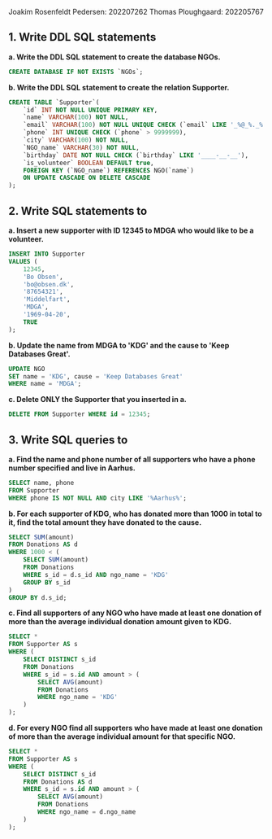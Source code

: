 
Joakim Rosenfeldt Pedersen: 202207262
Thomas Ploughgaard: 202205767


## 1. Write DDL SQL statements

**a. Write the DDL SQL statement to create the database NGOs.**

```SQL
CREATE DATABASE IF NOT EXISTS `NGOs`;
```

**b. Write the DDL SQL statement to create the relation Supporter.**

```SQL
CREATE TABLE `Supporter`(
	`id` INT NOT NULL UNIQUE PRIMARY KEY,
    `name` VARCHAR(100) NOT NULL,
    `email` VARCHAR(100) NOT NULL UNIQUE CHECK (`email` LIKE '_%@_%._%'),
    `phone`	INT UNIQUE CHECK (`phone` > 9999999),
    `city` VARCHAR(100) NOT NULL,
    `NGO_name` VARCHAR(30) NOT NULL,	
    `birthday` DATE	NOT NULL CHECK (`birthday` LIKE '____-__-__'),
    `is_volunteer` BOOLEAN DEFAULT true,
    FOREIGN KEY (`NGO_name`) REFERENCES NGO(`name`)
    ON UPDATE CASCADE ON DELETE CASCADE
);
```


## 2. Write SQL statements to

**a. Insert a new supporter with ID 12345 to MDGA who would like to be a volunteer.**

```SQL
INSERT INTO Supporter
VALUES (
	12345,
	'Bo Obsen',
	'bo@obsen.dk',
	'87654321',
	'Middelfart',
	'MDGA',
	'1969-04-20',
	TRUE
);
```

**b. Update the name from MDGA to 'KDG' and the cause to 'Keep Databases Great'.**

```SQL
UPDATE NGO
SET name = 'KDG', cause = 'Keep Databases Great'
WHERE name = 'MDGA';
```

**c. Delete ONLY the Supporter that you inserted in a.**

```SQL
DELETE FROM Supporter WHERE id = 12345;
```


## 3. Write SQL queries to

**a. Find the name and phone number of all supporters who have a phone number specified and live in Aarhus.**

```SQL
SELECT name, phone
FROM Supporter
WHERE phone IS NOT NULL AND city LIKE '%Aarhus%';
```

**b. For each supporter of KDG, who has donated more than 1000 in total to it, find the total amount they have donated to the cause.**

```SQL
SELECT SUM(amount)
FROM Donations AS d
WHERE 1000 < (
	SELECT SUM(amount)
    FROM Donations
    WHERE s_id = d.s_id AND ngo_name = 'KDG'
    GROUP BY s_id
)
GROUP BY d.s_id;
```

**c. Find all supporters of any NGO who have made at least one donation of more than the average individual donation amount given to KDG.**

```SQL
SELECT *
FROM Supporter AS s
WHERE (
	SELECT DISTINCT s_id
	FROM Donations
	WHERE s_id = s.id AND amount > (
		SELECT AVG(amount)
        FROM Donations
        WHERE ngo_name = 'KDG'
	)
);
```

**d. For every NGO find all supporters who have made at least one donation of more than the average individual amount for that specific NGO.**

```SQL
SELECT *
FROM Supporter AS s
WHERE (
	SELECT DISTINCT s_id
	FROM Donations AS d
	WHERE s_id = s.id AND amount > (
		SELECT AVG(amount)
		FROM Donations
		WHERE ngo_name = d.ngo_name
	)
);
```

